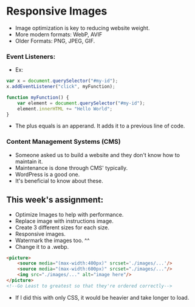 # Responsive Images
* Image optimization is key to reducing website weight. 
* More modern formats: WebP, AVIF
* Older Formats: PNG, JPEG, GIF. 

### Event Listeners: 
* Ex: 
```js 
var x = document.querySelector("#my-id");
x.addEventListener("click", myFunction);

function myFunction() {
    var element = document.querySelector("#my-id");
    element.innerHTML += "Hello World"; 
}
```
* The plus equals is an apperand. It adds it to a previous line of code. 

### Content Management Systems (CMS)
* Someone asked us to build a website and they don't know how to maintain it. 
* Maintenance is done through CMS' typically. 
* WordPress is a good one. 
* It's beneficial to know about these. 


## This week's assignment: 
* Optimize Images to help with performance. 
* Replace image with instructions image. 
* Create 3 different sizes for each size. 
* Responsive images.
* Watermark the images too. ^^ 
* Change it to a .webp. 

```html 
<picture>
    <source media="(max-width:400px)" srcset='./images/...'/>
    <source media="(max-width:600px)" srcset="./images/..."/>
    <img src="./images/..." alt="image here"/>
</picture>
<!--Go Least to greatest so that they're ordered correctly-->
```
* If I did this with only CSS, it would be heavier and take longer to load. 
